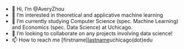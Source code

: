 - 👋 Hi, I’m @AveryZhou
- 👀 I’m interested in theoretical and applicative machine learning
- 🌱 I’m currently studying Computer Science (spec. Machine Learning) and Economics (spec. Data Science) at Uchicago. 
- 💞️ I’m looking to collaborate on any projects involving data science!
- 📫 How to reach me [firstname][lastname](at)uchicago(dot)edu

<!---
AveryZhou/AveryZhou is a ✨ special ✨ repository because its `README.md` (this file) appears on your GitHub profile.
You can click the Preview link to take a look at your changes.
--->
